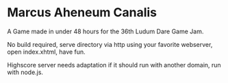 # Marcus Aheneum Canalis
A Game made in under 48 hours for the 36th Ludum Dare Game Jam.

No build required, serve directory via http using your favorite webserver, open index.xhtml, have fun.

Highscore server needs adaptation if it should run with another domain, run with node.js.
